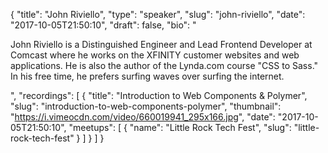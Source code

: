 {
  "title": "John Riviello",
  "type": "speaker",
  "slug": "john-riviello",
  "date": "2017-10-05T21:50:10",
  "draft": false,
  "bio": "<p>John Riviello is a Distinguished Engineer and Lead Frontend Developer at Comcast where he works on the XFINITY customer websites and web applications. He is also the author of the Lynda.com course \"CSS to Sass.\" In his free time, he prefers surfing waves over surfing the internet.</p>",
  "recordings": [
    {
      "title": "Introduction to Web Components & Polymer",
      "slug": "introduction-to-web-components-polymer",
      "thumbnail": "https://i.vimeocdn.com/video/660019941_295x166.jpg",
      "date": "2017-10-05T21:50:10",
      "meetups": [
        {
          "name": "Little Rock Tech Fest",
          "slug": "little-rock-tech-fest"
        }
      ]
    }
  ]
}